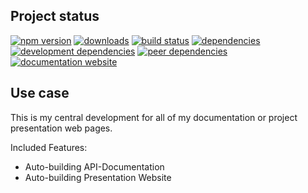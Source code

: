 <!-- #!/usr/bin/env markdown
-*- coding: utf-8 -*-
region header
Copyright Torben Sickert 16.12.2012

License
-------

This library written by Torben Sickert stand under a creative commons naming
3.0 unported license. See https://creativecommons.org/licenses/by/3.0/deed.de
endregion -->

Project status
--------------

[![npm version](https://badge.fury.io/js/documentation-website.svg)](https://www.npmjs.com/package/documentation-website)
[![downloads](https://img.shields.io/npm/dy/documentation-website.svg)](https://www.npmjs.com/package/documentation-website)
[![build status](https://travis-ci.org/thaibault/documentationWebsite.svg?branch=master)](https://travis-ci.org/thaibault/documentationWebsite)
[![dependencies](https://img.shields.io/david/thaibault/documentation-website.svg)](https://david-dm.org/thaibault/documentation-website)
[![development dependencies](https://img.shields.io/david/dev/thaibault/documentation-website.svg)](https://david-dm.org/thaibault/documentation-website?type=dev)
[![peer dependencies](https://img.shields.io/david/peer/thaibault/documentation-website.svg)](https://david-dm.org/thaibault/documentation-website?type=peer)
[![documentation website](https://img.shields.io/website-up-down-green-red/https/www.npmjs.com/package/documentation-website.svg?label=documentation-website)](https://www.npmjs.com/package/documentation-website)

Use case
--------

This is my central development for all of my documentation or project
presentation web pages.

Included Features:

- Auto-building API-Documentation
- Auto-building Presentation Website

<!-- region vim modline
vim: set tabstop=4 shiftwidth=4 expandtab:
vim: foldmethod=marker foldmarker=region,endregion:
endregion -->
